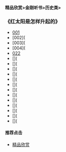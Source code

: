 #### 精品欣赏>金刚听书>历史类>
### 《红太阳是怎样升起的》

- [001](https://m.dw.com/zh/sun-001-mp3-stereo/av-16044134)
- [002](
- [003](
- [004](
- [022](https://m.dw.com/zh/sun-022-mp3-stereo/av-16131068)
- [](
- [](
- [](
- [](
- [](
- [](
- [](
- [](
- [](
- [](
- [](
- [](
- [](






#### 推荐点击
- [精品欣赏](https://summer200.github.io/content/main)

